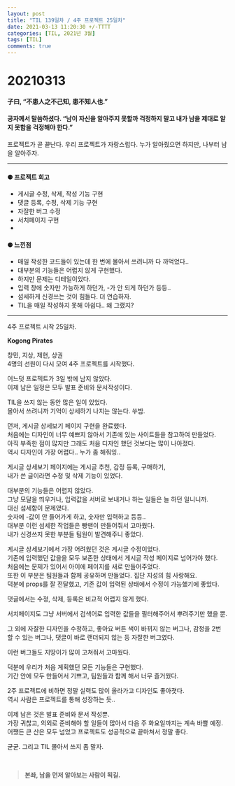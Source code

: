 ```yaml
---
layout: post
title: "TIL 139일차 / 4주 프로젝트 25일차"
date: 2021-03-13 11:20:30 +/-TTTT
categories: [TIL, 2021년 3월]
tags: [TIL]
comments: true
---
```


# **20210313**

#### **子曰, “不患人之不己知, 患不知人也.”**

#### **공자께서 말씀하셨다. “남이 자신을 알아주지 못할까 걱정하지 말고 내가 남을 제대로 알지 못함을 걱정해야 한다.”**

프로젝트가 곧 끝난다. 우리 프로젝트가 자랑스럽다. 누가 알아줬으면 하지만, 나부터 남을 알아주자.

---

#### **⚈ 프로젝트 회고**

- 게시글 수정, 삭제, 작성 기능 구현
- 댓글 등록, 수정, 삭제 기능 구현
- 자잘한 버그 수정
- 서치페이지 구현
-

#### **⚈ 느낀점**

- 매일 작성한 코드들이 있는데 한 번에 몰아서 쓰려니까 다 까먹었다..
- 대부분의 기능들은 어렵지 않게 구현했다.
- 하지만 문제는 디테일이었다.
- 입력 창에 숫자만 가능하게 하던가, -가 안 되게 하던가 등등..
- 섬세하게 신경쓰는 것이 힘들다. 더 연습하자.
- TIL을 매일 작성하지 못해 아쉽다.. 왜 그랬지?

---

4주 프로젝트 시작 25일차.

**Kogong Pirates**

창민, 지상, 제현, 상권  
4명의 선원이 다시 모여 4주 프로젝트를 시작했다.

어느덧 프로젝트가 3일 밖에 남지 않았다.  
이제 남은 일정은 모두 발표 준비와 문서작성이다.

TIL을 쓰지 않는 동안 많은 일이 있었다.  
몰아서 쓰려니까 기억이 상세하기 나지는 않는다. 쑤밤.

먼저, 게시글 상세보기 페이지 구현을 완료했다.  
처음에는 디자인이 너무 예쁘지 않아서 기존에 있는 사이트들을 참고하여 만들었다.  
아직 부족한 점이 많지만 그래도 처음 디자인 했던 것보다는 많이 나아졌다.  
역시 디자인이 가장 어렵다.. 누가 좀 해줘잉..

게시글 상세보기 페이지에는 게시글 추천, 감정 등록, 구매하기,  
내가 쓴 글이라면 수정 및 삭제 기능이 있었다.

대부분의 기능들은 어렵지 않았다.  
그냥 모달을 띄우거나, 입력값을 서버로 보내거나 하는 일들은 늘 하던 일니니까.  
대신 섬세함이 문제였다.  
숫자에 -값이 안 들어가게 하고, 숫자만 입력하고 등등..  
대부분 이런 섬세한 작업들은 빵맨이 만들어줘서 고마웠다.  
내가 신경쓰지 못한 부분들 팀원이 발견해주니 좋았다.

게시글 상세보기에서 가장 어려웠던 것은 게시글 수정이었다.  
기존에 입력했던 값을을 모두 보존한 상태에서 게시글 작성 페이지로 넘어가야 했다.  
처음에는 문제가 있어서 아이에 페이지를 새로 만들어주었다.  
또한 이 부분은 팀원들과 함께 공유하며 만들었다. 집단 지성의 힘 사랑해요.  
덕분에 props를 잘 전달했고, 기존 값이 입력된 상태에서 수정이 가능했기에 좋았다.

댓글에서는 수정, 삭제, 등록은 비교적 어렵지 않게 했다.

서치페이지도 그냥 서버에서 검색어로 입력한 값들을 필터해주어서 뿌려주기만 했을 뿐.

그 외에 자잘한 디자인을 수정하고, 좋아요 버튼 색이 바뀌지 않는 버그나,
감정을 2번 할 수 있는 버그나, 댓글이 바로 랜더되지 않는 등 자잘한 버그였다.

이런 버그들도 지땅이가 많이 고쳐줘서 고마웠다.

덕분에 우리가 처음 계획했던 모든 기능들은 구현했다.  
기간 안에 모두 만들어서 기쁘고, 팀원들과 함께 해서 너무 즐거웠다.

2주 프로젝트에 비하면 정말 실력도 많이 올라가고 디자인도 좋아졋다.  
역시 사람은 프로젝트를 통해 성장하는 듯..

이제 남은 것은 발표 준비와 문서 작성뿐.  
가장 귀찮고, 의외로 준비해야 할 일들이 많아서 다음 주 화요일까지는 계속 바쁠 예정.  
어쨌든 큰 산은 모두 넘었고 프로젝트도 성공적으로 끝마쳐서 정말 좋다.

굳굳. 그리고 TIL 몰아서 쓰지 좀 말자.

<br>

> **본좌, 남을 먼저 알아보는 사람이 됙길.**
